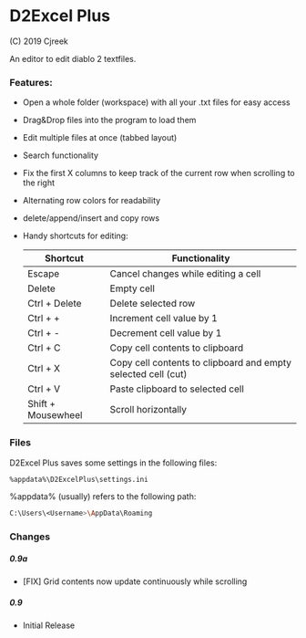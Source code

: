 # D2Excel Plus
(C) 2019 Cjreek

An editor to edit diablo 2 textfiles.

### Features:
- Open a whole folder (workspace) with all your .txt files for easy access
- Drag&Drop files into the program to load them
- Edit multiple files at once (tabbed layout)
- Search functionality
- Fix the first X columns to keep track of the current row when scrolling to the right
- Alternating row colors for readability
- delete/append/insert and copy rows
- Handy shortcuts for editing:

    | Shortcut  | Functionality |
    | ----- | ---- |
    | Escape  | Cancel changes while editing a cell |
    | Delete  | Empty cell |
    | Ctrl + Delete  | Delete selected row |
    | Ctrl + +  | Increment cell value by 1 |
    | Ctrl + -  | Decrement cell value by 1 |
    | Ctrl + C  | Copy cell contents to clipboard |
    | Ctrl + X  | Copy cell contents to clipboard and empty selected cell (cut) |
    | Ctrl + V  | Paste clipboard to selected cell |
    | Shift + Mousewheel  | Scroll horizontally |
	
### Files
D2Excel Plus saves some settings in the following files:
```sh
%appdata%\D2ExcelPlus\settings.ini
```
%appdata% (usually) refers to the following path:
```sh
C:\Users\<Username>\AppData\Roaming
```
	
### Changes
##### 0.9a
* [FIX] Grid contents now update continuously while scrolling
##### 0.9
* Initial Release
